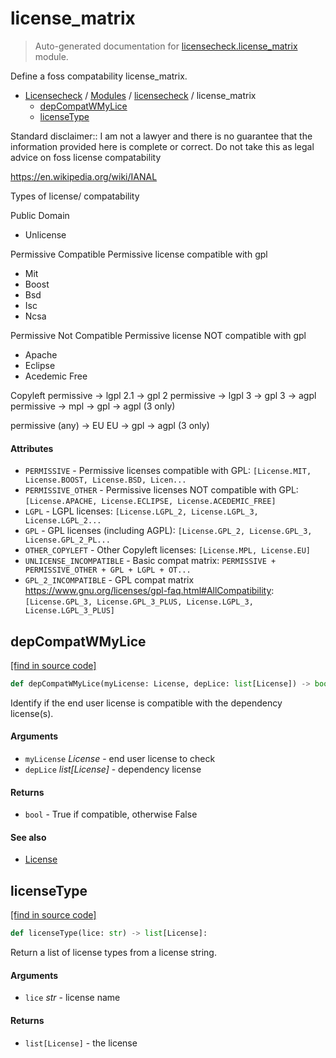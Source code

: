 # license_matrix

> Auto-generated documentation for [licensecheck.license_matrix](../../licensecheck/license_matrix.py) module.

Define a foss compatability license_matrix.

- [Licensecheck](../README.md#licensecheck-index) / [Modules](../README.md#licensecheck-modules) / [licensecheck](index.md#licensecheck) / license_matrix
    - [depCompatWMyLice](#depcompatwmylice)
    - [licenseType](#licensetype)

Standard disclaimer:: I am not a lawyer and there is no guarantee that the
information provided here is complete or correct. Do not take this as legal
advice on foss license compatability

https://en.wikipedia.org/wiki/IANAL

Types of license/ compatability

Public Domain
- Unlicense

Permissive Compatible
Permissive license compatible with gpl
- Mit
- Boost
- Bsd
- Isc
- Ncsa

Permissive Not Compatible
Permissive license NOT compatible with gpl
- Apache
- Eclipse
- Acedemic Free

Copyleft
permissive -> lgpl 2.1 -> gpl 2
permissive -> lgpl 3 -> gpl 3 -> agpl
permissive -> mpl -> gpl -> agpl (3 only)

permissive (any) -> EU
EU -> gpl -> agpl (3 only)

#### Attributes

- `PERMISSIVE` - Permissive licenses compatible with GPL: `[License.MIT, License.BOOST, License.BSD, Licen...`
- `PERMISSIVE_OTHER` - Permissive licenses NOT compatible with GPL: `[License.APACHE, License.ECLIPSE, License.ACEDEMIC_FREE]`
- `LGPL` - LGPL licenses: `[License.LGPL_2, License.LGPL_3, License.LGPL_2...`
- `GPL` - GPL licenses (including AGPL): `[License.GPL_2, License.GPL_3, License.GPL_2_PL...`
- `OTHER_COPYLEFT` - Other Copyleft licenses: `[License.MPL, License.EU]`
- `UNLICENSE_INCOMPATIBLE` - Basic compat matrix: `PERMISSIVE + PERMISSIVE_OTHER + GPL + LGPL + OT...`
- `GPL_2_INCOMPATIBLE` - GPL compat matrix
  https://www.gnu.org/licenses/gpl-faq.html#AllCompatibility: `[License.GPL_3, License.GPL_3_PLUS, License.LGPL_3, License.LGPL_3_PLUS]`

## depCompatWMyLice

[[find in source code]](../../licensecheck/license_matrix.py#L168)

```python
def depCompatWMyLice(myLicense: License, depLice: list[License]) -> bool:
```

Identify if the end user license is compatible with the dependency license(s).

#### Arguments

- `myLicense` *License* - end user license to check
- `depLice` *list[License]* - dependency license

#### Returns

- `bool` - True if compatible, otherwise False

#### See also

- [License](types.md#license)

## licenseType

[[find in source code]](../../licensecheck/license_matrix.py#L43)

```python
def licenseType(lice: str) -> list[License]:
```

Return a list of license types from a license string.

#### Arguments

- `lice` *str* - license name

#### Returns

- `list[License]` - the license
